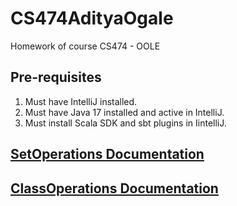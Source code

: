 # CS474AdityaOgale
Homework of course CS474 - OOLE

## Pre-requisites
1. Must have IntelliJ installed.
2. Must have Java 17 installed and active in IntelliJ.
3. Must install Scala SDK and sbt plugins in IintelliJ.

## [SetOperations Documentation](SetOperation.md)
## [ClassOperations Documentation](ClassOperations.md)
